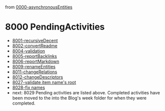 from [0000-asynchronousEntities](../0000-asynchronousEntities.md)
# 8000 PendingActivities
- [8001-recursiveDecent](../6blog/21/21-3%20Q3/2133/8001-recursiveDecent.md)
- [8002-convertReadme](../6blog/21/21-3%20Q3/2132/8002-convertReadme.md)
- [8004-validation](8004-validation.md)
- [8005-reportBacklinks](8005-reportBacklinks.md)
- [8006-reportMarkdown](8006-reportMarkdown.md)
- [8009-renameEntities](8009-renameEntities.md)
- [8011-changeRelations](8011-changeRelations.md)
- [8012-changeDescriptors](8012-changeDescriptors.md)
- [8027-validate item name's root](8027-validate%20item%20name's%20root.md)
- [8028-fix names](8028-fix%20names.md)
- next: 8029
Pending activities are listed above. Completed activities have been moved to the into the Blog's week folder for when they were completed.